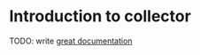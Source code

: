 # Introduction to collector

TODO: write [great documentation](http://jacobian.org/writing/what-to-write/)
